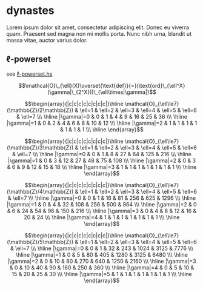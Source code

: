 # dynastes
Lorem ipsum dolor sit amet, consectetur adipiscing elit. Donec eu viverra quam. Praesent sed magna non mi mollis porta. Nunc nibh urna, blandit ut massa vitae, auctor varius dolor. 


## $\ell$-powerset

see [ℓ-powerset.hs](C-powerset.hs)

$$\mathcal{O}\_{\ell}(X)\overset{\text{def}}{=}(\text{ord}\_{\ell^X}(\gamma|\_{2^X}))\_{\ell\times|\gamma|}$$

$$\begin{array}{|c|c|c|c|c|c|c|c|}\hline
  \mathcal{O}_{\ell\le7}(\mathbb{Z}/2\mathbb{Z}) & \ell=1 & \ell=2 & \ell=3 & \ell=4 & \ell=5 & \ell=6 & \ell=7 \\\ \hline
  |\gamma|=0 & 0 & 1 & 4 & 9 & 16 & 25 & 36 \\\ \hline
  |\gamma|=1 & 0 & 2 & 4 & 6 & 8 & 10 & 12 \\\ \hline
  |\gamma|=2 & 1 & 1 & 1 & 1 & 1 & 1 & 1 \\\ \hline
\end{array}$$

$$\begin{array}{|c|c|c|c|c|c|c|c|}\hline
  \mathcal{O}_{\ell\le7}(\mathbb{Z}/3\mathbb{Z}) & \ell=1 & \ell=2 & \ell=3 & \ell=4 & \ell=5 & \ell=6 & \ell=7 \\\ \hline
  |\gamma|=0 & 0 & 1 & 8 & 27 & 64 & 125 & 216 \\\ \hline
  |\gamma|=1 & 0 & 3 & 12 & 27 & 48 & 75 & 108 \\\ \hline
  |\gamma|=2 & 0 & 3 & 6 & 9 & 12 & 15 & 18 \\\ \hline
  |\gamma|=3 & 1 & 1 & 1 & 1 & 1 & 1 & 1 \\\ \hline
\end{array}$$

$$\begin{array}{|c|c|c|c|c|c|c|c|}\hline
  \mathcal{O}_{\ell\le7}(\mathbb{Z}/4\mathbb{Z}) & \ell=1 & \ell=2 & \ell=3 & \ell=4 & \ell=5 & \ell=6 & \ell=7 \\\ \hline
  |\gamma|=0 & 0 & 1 & 16 & 81 & 256 & 625 & 1296 \\\ \hline
  |\gamma|=1 & 0 & 4 & 32 & 108 & 256 & 500 & 864 \\\ \hline
  |\gamma|=2 & 0 & 6 & 24 & 54 & 96 & 150 & 216 \\\ \hline
  |\gamma|=3 & 0 & 4 & 8 & 12 & 16 & 20 & 24 \\\ \hline
  |\gamma|=4 & 1 & 1 & 1 & 1 & 1 & 1 & 1 \\\ \hline
\end{array}$$

$$\begin{array}{|c|c|c|c|c|c|c|c|}\hline
  \mathcal{O}_{\ell\le7}(\mathbb{Z}/5\mathbb{Z}) & \ell=1 & \ell=2 & \ell=3 & \ell=4 & \ell=5 & \ell=6 & \ell=7 \\\ \hline
  |\gamma|=0 & 0 & 1 & 32 & 243 & 1024 & 3125 & 7776 \\\ \hline
  |\gamma|=1 & 0 & 5 & 80 & 405 & 1280 & 3125 & 6480 \\\ \hline
  |\gamma|=2 & 0 & 10 & 80 & 270 & 640 & 1250 & 2160 \\\ \hline
  |\gamma|=3 & 0 & 10 & 40 & 90 & 160 & 250 & 360 \\\ \hline
  |\gamma|=4 & 0 & 5 & 10 & 15 & 20 & 25 & 30 \\\ \hline
  |\gamma|=5 & 1 & 1 & 1 & 1 & 1 & 1 & 1 \\\ \hline
\end{array}$$

